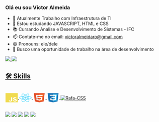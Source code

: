 ### Olá eu sou Victor Almeida


- 🔭 Atualmente Trabalho com Infraestrutura de TI
- 🌱 Estou estudando JAVASCRIPT, HTML e CSS
- 📚 Cursando Analise e Desenvolvimento de Sistemas - IFC
- 📫 Contate-me no email: victoralmeidaro@gmail.com
- 😄 Pronouns: ele/dele
- 💼 Busco uma oportunidade de trabalho na área de desenvolvimento

<div>
  <a href="https://github.com/victoralmeida23">
  <img height="160em" src="https://github-readme-stats.vercel.app/api?username=victoralmeida23&show_icons=true&theme=dark&include_all_commits=true&count_private=true"/>
  <img height="160em" src="https://github-readme-stats.vercel.app/api/top-langs/?username=victoralmeida23&layout=compact&langs_count=7&theme=dark"/>
</div>

## 🛠 Skills
  
<div style="display: inline_block"><br>
  <img align="center" alt="Rafa-Js" height="30" width="40" src="https://raw.githubusercontent.com/devicons/devicon/master/icons/javascript/javascript-plain.svg">
  <img align="center" alt="Rafa-React" height="30" width="40" src="https://raw.githubusercontent.com/devicons/devicon/master/icons/react/react-original.svg">
  <img align="center" alt="Rafa-HTML" height="30" width="40" src="https://raw.githubusercontent.com/devicons/devicon/master/icons/html5/html5-original.svg">
  <img align="center" alt="Rafa-CSS" height="30" width="40" src="https://raw.githubusercontent.com/devicons/devicon/master/icons/css3/css3-original.svg">
  <img align="center" alt="Rafa-CSS" height="30" width="40" src="https://cdn.jsdelivr.net/gh/devicons/devicon/icons/flutter/flutter-original.svg">
</div>
  
##
  
<div>
  <a href="https://www.instagram.com/victor.almeida23/" target="_blank"><img src="https://img.shields.io/badge/-Instagram-%23E4405F?style=for-the-badge&logo=instagram&logoColor=white" target="_blank"></a>
 	<a href="https://www.twitch.tv/kratusalmeida" target="_blank"><img src="https://img.shields.io/badge/Twitch-9146FF?style=for-the-badge&logo=twitch&logoColor=white" target="_blank"></a>
 <a href="https://discord.gg/" target="_blank"><img src="https://img.shields.io/badge/Discord-7289DA?style=for-the-badge&logo=discord&logoColor=white" target="_blank"></a> 
  <a href = "mailto:victoralmeidaro@gmail.com"><img src="https://img.shields.io/badge/-Gmail-%23333?style=for-the-badge&logo=gmail&logoColor=white" target="_blank"></a>
  <a href="https://www.linkedin.com/in/victormalmeida" target="_blank"><img src="https://img.shields.io/badge/-LinkedIn-%230077B5?style=for-the-badge&logo=linkedin&logoColor=white" target="_blank"></a>
  
</div>
  
 <!-- ![Snake animation](https://github.com/victoralmeida23/victoralmeida23/blob/output/github-contribution-grid-snake.svg) -->
 
